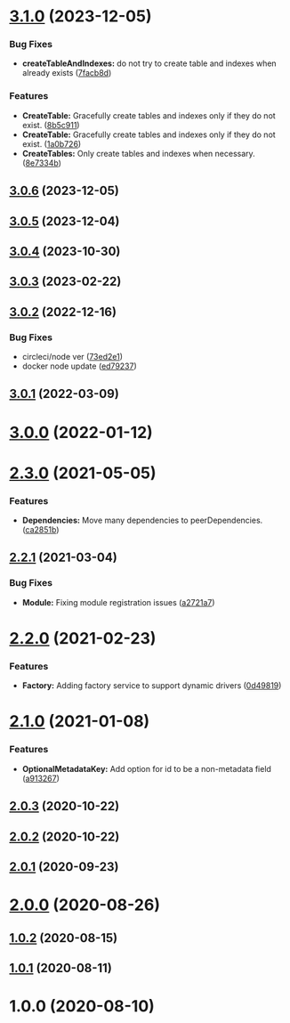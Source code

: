 # [3.1.0](https://github.com/BeerMoneyDev/nest-qldb/compare/v3.0.6...v3.1.0) (2023-12-05)


### Bug Fixes

* **createTableAndIndexes:** do not try to create table and indexes when already exists ([7facb8d](https://github.com/BeerMoneyDev/nest-qldb/commit/7facb8dcd71157789971b22aed0b5ddfc2e7e751))


### Features

* **CreateTable:** Gracefully create tables and indexes only if they do not exist. ([8b5c911](https://github.com/BeerMoneyDev/nest-qldb/commit/8b5c911d17f3ebe446ae71bc587853bd0f9b6dd5))
* **CreateTable:** Gracefully create tables and indexes only if they do not exist. ([1a0b726](https://github.com/BeerMoneyDev/nest-qldb/commit/1a0b726e866c7988c7cde28b38cf28943779f6f5))
* **CreateTables:** Only create tables and indexes when necessary. ([8e7334b](https://github.com/BeerMoneyDev/nest-qldb/commit/8e7334ba084ce41c3bea1a6993e7a53903098db1))

## [3.0.6](https://github.com/BeerMoneyDev/nest-qldb/compare/v3.0.5...v3.0.6) (2023-12-05)

## [3.0.5](https://github.com/BeerMoneyDev/nest-qldb/compare/v3.0.4...v3.0.5) (2023-12-04)

## [3.0.4](https://github.com/BeerMoneyDev/nest-qldb/compare/v3.0.3...v3.0.4) (2023-10-30)

## [3.0.3](https://github.com/BeerMoneyDev/nest-qldb/compare/v3.0.2...v3.0.3) (2023-02-22)

## [3.0.2](https://github.com/BeerMoneyDev/nest-qldb/compare/v3.0.1...v3.0.2) (2022-12-16)


### Bug Fixes

* circleci/node ver ([73ed2e1](https://github.com/BeerMoneyDev/nest-qldb/commit/73ed2e1ec1c78140c90629437d5fea4eca883afe))
* docker node update ([ed79237](https://github.com/BeerMoneyDev/nest-qldb/commit/ed7923713e94de9f09dc6a054e32f77a1d530def))

## [3.0.1](https://github.com/BeerMoneyDev/nest-qldb/compare/v3.0.0...v3.0.1) (2022-03-09)

# [3.0.0](https://github.com/BeerMoneyDev/nest-qldb/compare/v2.3.0...v3.0.0) (2022-01-12)

# [2.3.0](https://github.com/BeerMoneyDev/nest-qldb/compare/v2.2.1...v2.3.0) (2021-05-05)


### Features

* **Dependencies:** Move many dependencies to peerDependencies. ([ca2851b](https://github.com/BeerMoneyDev/nest-qldb/commit/ca2851ba5ab9770acfff6b6e5be098b565b7bca1))

## [2.2.1](https://github.com/BeerMoneyDev/nest-qldb/compare/v2.2.0...v2.2.1) (2021-03-04)


### Bug Fixes

* **Module:** Fixing module registration issues ([a2721a7](https://github.com/BeerMoneyDev/nest-qldb/commit/a2721a7b17a595399be9cddb3e79627c60891274))

# [2.2.0](https://github.com/BeerMoneyDev/nest-qldb/compare/v2.1.0...v2.2.0) (2021-02-23)


### Features

* **Factory:** Adding factory service to support dynamic drivers ([0d49819](https://github.com/BeerMoneyDev/nest-qldb/commit/0d4981920e8eba4e580d1ef4a9c04370497c829e))

# [2.1.0](https://github.com/BeerMoneyDev/nest-qldb/compare/v2.0.3...v2.1.0) (2021-01-08)


### Features

* **OptionalMetadataKey:** Add option for id to be a non-metadata field ([a913267](https://github.com/BeerMoneyDev/nest-qldb/commit/a913267f548d65801cb141ff5326e466c5e91da4))

## [2.0.3](https://github.com/BeerMoneyDev/nest-qldb/compare/v2.0.2...v2.0.3) (2020-10-22)

## [2.0.2](https://github.com/BeerMoneyDev/nest-qldb/compare/v2.0.1...v2.0.2) (2020-10-22)

## [2.0.1](https://github.com/BeerMoneyDev/nest-qldb/compare/v2.0.0...v2.0.1) (2020-09-23)

# [2.0.0](https://github.com/BeerMoneyDev/nest-qldb/compare/v1.0.2...v2.0.0) (2020-08-26)

## [1.0.2](https://github.com/BeerMoneyDev/nest-qldb/compare/v1.0.1...v1.0.2) (2020-08-15)

## [1.0.1](https://github.com/BeerMoneyDev/nest-qldb/compare/v1.0.0...v1.0.1) (2020-08-11)

# 1.0.0 (2020-08-10)
